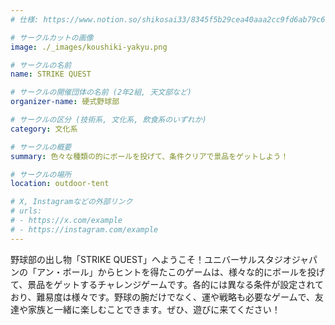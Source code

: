 ```yaml
---
# 仕様: https://www.notion.so/shikosai33/8345f5b29cea40aaa2cc9fd6ab79c6a6?pvs=4#5438a1577b604f39a67658a72f2283b8

# サークルカットの画像
image: ./_images/koushiki-yakyu.png

# サークルの名前
name: STRIKE QUEST

# サークルの開催団体の名前 (2年2組, 天文部など)
organizer-name: 硬式野球部

# サークルの区分 (技術系, 文化系, 飲食系のいずれか)
category: 文化系

# サークルの概要
summary: 色々な種類の的にボールを投げて、条件クリアで景品をゲットしよう！

# サークルの場所
location: outdoor-tent

# X, Instagramなどの外部リンク
# urls:
# - https://x.com/example
# - https://instagram.com/example
---
```

<p class="text-base font-Dela text-mauve-11">
野球部の出し物「STRIKE QUEST」へようこそ！ユニバーサルスタジオジャパンの「アン・ボール」からヒントを得たこのゲームは、様々な的にボールを投げて、景品をゲットするチャレンジゲームです。各的には異なる条件が設定されており、難易度は様々です。野球の腕だけでなく、運や戦略も必要なゲームで、友達や家族と一緒に楽しむことできます。ぜひ、遊びに来てください！
</p>
